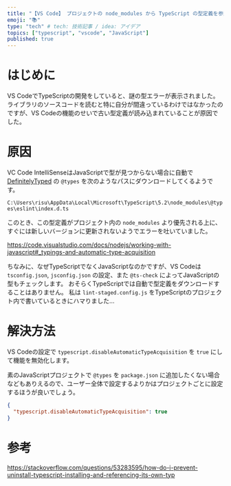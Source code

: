 ```yaml
---
title: "【VS Code】 プロジェクトの node_modules から TypeScript の型定義を参照する方法"
emoji: "📚"
type: "tech" # tech: 技術記事 / idea: アイデア
topics: ["typescript", "vscode", "JavaScript"]
published: true
---
```


# はじめに

VS CodeでTypeScriptの開発をしていると、謎の型エラーが表示されました。ライブラリのソースコードを読むと特に自分が間違っているわけではなかったのですが、VS Codeの機能のせいで古い型定義が読み込まれていることが原因でした。

# 原因

VC Code IntelliSenseはJavaScriptで型が見つからない場合に自動で [DefinitelyTyped](https://github.com/DefinitelyTyped/DefinitelyTyped) の `@types` を次のようなパスにダウンロードしてくるようです。

`C:\Users\risu\AppData\Local\Microsoft\TypeScript\5.2\node_modules\@types\eslint\index.d.ts`

このとき、この型定義がプロジェクト内の `node_modules` より優先される上に、すぐには新しいバージョンに更新されないようでエラーを吐いていました。

https://code.visualstudio.com/docs/nodejs/working-with-javascript#_typings-and-automatic-type-acquisition

ちなみに、なぜTypeScriptでなくJavaScriptなのかですが、VS Codeは `tsconfig.json`, `jsconfig.json` の設定、また `@ts-check` によってJavaScriptの型もチェックします。
おそらくTypeScriptでは自動で型定義をダウンロードすることはありません。
私は `lint-staged.config.js` をTypeScriptのプロジェクト内で書いているときにハマりました…

# 解決方法

VS Codeの設定で `typescript.disableAutomaticTypeAcquisition` を `true` にして機能を無効化します。

素のJavaScriptプロジェクトで `@types` を `package.json` に追加したくない場合などもありえるので、ユーザー全体で設定するよりかはプロジェクトごとに設定するほうが良いでしょう。

```json:.vscode/settings.json
{
  "typescript.disableAutomaticTypeAcquisition": true
}
```

# 参考

https://stackoverflow.com/questions/53283595/how-do-i-prevent-uninstall-typescript-installing-and-referencing-its-own-typ
